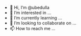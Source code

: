 - 👋 Hi, I’m @ubedulla
- 👀 I’m interested in ...
- 🌱 I’m currently learning ...
- 💞️ I’m looking to collaborate on ...
- 📫 How to reach me ...

<!---
ubedulla/ubedulla is a ✨ special ✨ repository because its `README.md` (this file) appears on your GitHub profile.
You can click the Preview link to take a look at your changes.
--->
